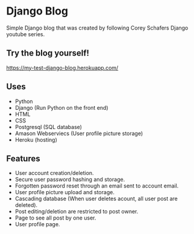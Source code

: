 # Django Blog
Simple Django blog that was created by following Corey Schafers Django youtube series.

## Try the blog yourself!
https://my-test-django-blog.herokuapp.com/

## Uses
- Python
- Django (Run Python on the front end)
- HTML
- CSS
- Postgresql (SQL database)
- Amason Webserviecs (User profile picture storage)
- Heroku (hosting)

## Features
- User account creation/deletion.
- Secure user password hashing and storage.
- Forgotten password reset through an email sent to account email.
- User profile picture upload and storage.
- Cascading database (When user deletes acount, all user post are deleted).
- Post editing/deletion are restricted to post owner.
- Page to see all post by one user.
- User profile page.
